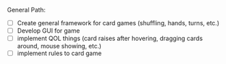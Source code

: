 General Path:
- [ ] Create general framework for card games (shuffling, hands, turns, etc.)
- [ ] Develop GUI for game
- [ ] implement QOL things (card raises after hovering, dragging cards around, mouse showing, etc.)
- [ ] implement rules to card game
